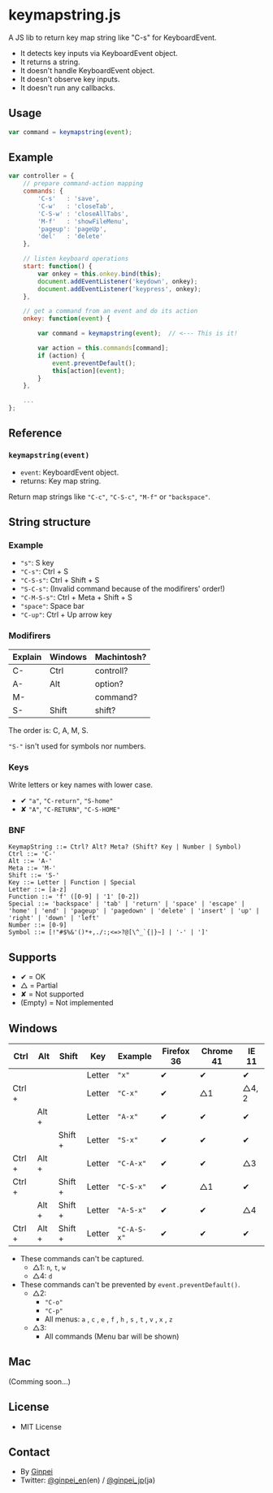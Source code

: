 # keymapstring.js

A JS lib to return key map string like "C-s" for KeyboardEvent.

* It detects key inputs via KeyboardEvent object.
* It returns a string.
* It doesn't handle KeyboardEvent object.
* It doesn't observe key inputs.
* It doesn't run any callbacks.

## Usage

```js
var command = keymapstring(event);
```

## Example

```js
var controller = {
    // prepare command-action mapping
    commands: {
        'C-s'   : 'save',
        'C-w'   : 'closeTab',
        'C-S-w' : 'closeAllTabs',
        'M-f'   : 'showFileMenu',
        'pageup': 'pageUp',
        'del'   : 'delete'
    },

    // listen keyboard operations
    start: function() {
        var onkey = this.onkey.bind(this);
        document.addEventListener('keydown', onkey);
        document.addEventListener('keypress', onkey);
    },

    // get a command from an event and do its action
    onkey: function(event) {

        var command = keymapstring(event);  // <--- This is it!

        var action = this.commands[command];
        if (action) {
            event.preventDefault();
            this[action](event);
        }
    },

    ...
};
```

## Reference

### `keymapstring(event)`

* `event`: KeyboardEvent object.
* returns: Key map string.

Return map strings like `"C-c"`, `"C-S-c"`, `"M-f"` or `"backspace"`.

## String structure

### Example

* `"s"`: S key
* `"C-s"`: Ctrl + S
* `"C-S-s"`: Ctrl + Shift + S
* `"S-C-s"`: (Invalid command because of the modifirers' order!)
* `"C-M-S-s"`: Ctrl + Meta + Shift + S
* `"space"`: Space bar
* `"C-up"`: Ctrl + Up arrow key

### Modifirers

Explain|Windows|Machintosh?
-------|-------|----------
C-     |Ctrl   |controll?
A-     |Alt    |option?
M-     |       |command?
S-     |Shift  |shift?

The order is: C, A, M, S.

`"S-"` isn't used for symbols nor numbers.

### Keys

Write letters or key names with lower case.

* ✔ `"a"`, `"C-return"`, `"S-home"`
* ✘ `"A"`, `"C-RETURN"`, `"C-S-HOME"`

### BNF

```bnf
KeymapString ::= Ctrl? Alt? Meta? (Shift? Key | Number | Symbol)
Ctrl ::= 'C-'
Alt ::= 'A-'
Meta ::= 'M-'
Shift ::= 'S-'
Key ::= Letter | Function | Special
Letter ::= [a-z]
Function ::= 'f' ([0-9] | '1' [0-2])
Special ::= 'backspace' | 'tab' | 'return' | 'space' | 'escape' | 'home' | 'end' | 'pageup' | 'pagedown' | 'delete' | 'insert' | 'up' | 'right' | 'down' | 'left'
Number ::= [0-9]
Symbol ::= [!"#$%&'()*+,./:;<=>?@[\^_`{|}~] | '-' | ']'
```

## Supports

* ✔ = OK
* △ = Partial
* ✘ = Not supported
* (Empty) = Not implemented

## Windows

Ctrl  |Alt  |Shift  |Key   |Example    |Firefox 36|Chrome 41|IE 11
------|-----|-------|------|-----------|----------|---------|-----
      |     |       |Letter|`"x"`      |✔        |✔       |✔
Ctrl +|     |       |Letter|`"C-x"`    |✔        |△1      |△4, 2
      |Alt +|       |Letter|`"A-x"`    |✔        |✔       |✔
      |     |Shift +|Letter|`"S-x"`    |✔        |✔       |✔
Ctrl +|Alt +|       |Letter|`"C-A-x"`  |✔        |✔       |△3
Ctrl +|     |Shift +|Letter|`"C-S-x"`  |✔        |△1      |✔
      |Alt +|Shift +|Letter|`"A-S-x"`  |✔        |✔       |△4
Ctrl +|Alt +|Shift +|Letter|`"C-A-S-x"`|✔        |✔       |✔

* These commands can't be captured.
    * △1: `n`, `t`, `w`
    * △4: `d`
* These commands can't be prevented by `event.preventDefault()`.
    * △2:
        * `"C-o"`
        * `"C-p"`
        * All menus: `a` , `c` , `e` , `f` , `h` , `s` , `t` , `v` , `x` , `z`
    * △3:
        * All commands (Menu bar will be shown)

## Mac

(Comming soon...)

## License

* MIT License

## Contact

* By [Ginpei](https://github.com/ginpei/ginpei)
* Twitter: [@ginpei\_en](https://twitter.com/ginpei_en)(en) / [@ginpei\_jp](https://twitter.com/ginpei_jp)(ja)
